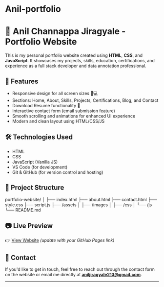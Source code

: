 # Anil-portfolio
# 💼 Anil Channappa Jiragyale - Portfolio Website

This is my personal portfolio website created using **HTML**, **CSS**, and **JavaScript**. It showcases my projects, skills, education, certifications, and experience as a full stack developer and data annotation professional.

## 🚀 Features

- Responsive design for all screen sizes 📱💻
- Sections: Home, About, Skills, Projects, Certifications, Blog, and Contact
- Download Resume functionality 📄
- Interactive contact form (email submission feature)
- Smooth scrolling and animations for enhanced UI experience
- Modern and clean layout using HTML/CSS/JS

## 🛠️ Technologies Used

- HTML
- CSS
- JavaScript (Vanilla JS)
- VS Code (for development)
- Git & GitHub (for version control and hosting)

## 📂 Project Structure
portfolio-website/ │ ├── index.html ├── about.html ├── contact.html ├── style.css ├── script.js ├── /assets │ ├── /images │ ├── /css │ └── /js └── README.md


## 📷 Live Preview

👉 [View Website](aniljiragyale-portfolio01.netlify.app) *(update with your GitHub Pages link)*

## 📧 Contact

If you'd like to get in touch, feel free to reach out through the contact form on the website or email me directly at **aniljiragyale213@gmail.com**.

---




